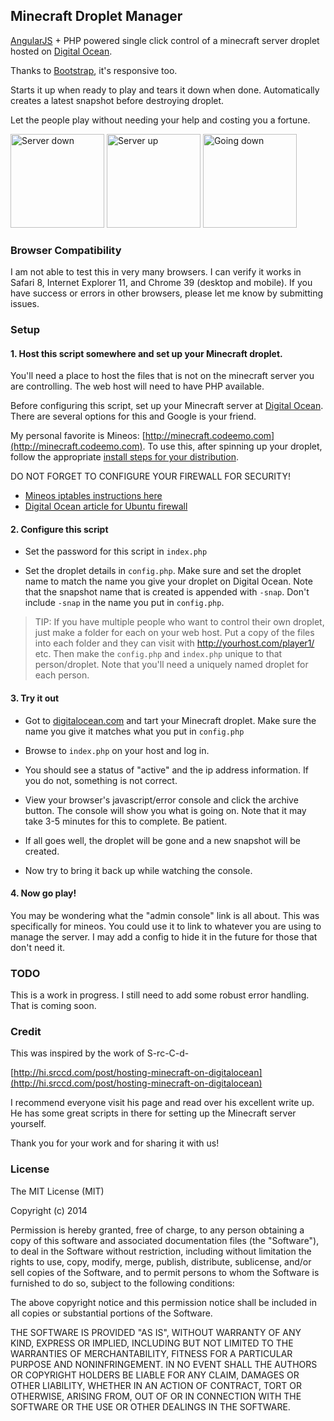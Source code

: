 Minecraft Droplet Manager
-------------------------

[AngularJS](http://angularjs.org/) + PHP powered single click control of a minecraft server droplet hosted on [Digital Ocean](https://www.digitalocean.com).

Thanks to [Bootstrap](http://getbootstrap.com/), it's responsive too.

Starts it up when ready to play and tears it down when done. Automatically creates a latest snapshot before destroying droplet.

Let the people play without needing your help and costing you a fortune.

<img src="https://raw.githubusercontent.com/gnonai/minecraft-droplet-manager/master/screenshots/Capture3.PNG" alt="Server down" height="150px">
<img src="https://raw.githubusercontent.com/gnonai/minecraft-droplet-manager/master/screenshots/Capture1.PNG" alt="Server up" height="150px">
<img src="https://raw.githubusercontent.com/gnonai/minecraft-droplet-manager/master/screenshots/Capture2.PNG" alt="Going down" height="150px">


### Browser Compatibility

I am not able to test this in very many browsers. I can verify it works in Safari 8, Internet Explorer 11, and Chrome 39 (desktop and mobile). If you have success or errors in other browsers, please let me know by submitting issues.

### Setup

#### 1. Host this script somewhere and set up your Minecraft droplet.

You'll need a place to host the files that is not on the minecraft server you are controlling. The web host will need to have PHP available.

Before configuring this script, set up your Minecraft server at [Digital Ocean](https://www.digitalocean.com). There are several options for this and Google is your friend.

My personal favorite is Mineos: [http://minecraft.codeemo.com](http://minecraft.codeemo.com). To use this, after spinning up your droplet, follow the appropriate [install steps for your distribution](http://minecraft.codeemo.com/mineoswiki/index.php?title=Main_Page).

DO NOT FORGET TO CONFIGURE YOUR FIREWALL FOR SECURITY!
- [Mineos iptables instructions here](http://minecraft.codeemo.com/mineoswiki/index.php?title=Iptables)
- [Digital Ocean article for Ubuntu firewall](https://www.digitalocean.com/community/tutorials/additional-recommended-steps-for-new-ubuntu-14-04-servers)

#### 2. Configure this script

- Set the password for this script in `index.php`

- Set the droplet details in `config.php`. Make sure and set the droplet name to match the name you give your droplet on Digital Ocean. Note that the snapshot name that is created is appended with `-snap`. Don't include `-snap` in the name you put in `config.php`.

> TIP: If you have multiple people who want to control their own droplet,
> just make a folder for each on your web host. Put a copy of the files into
> each folder and they can visit with http://yourhost.com/player1/ etc.
> Then make the `config.php` and `index.php` unique to that person/droplet.
> Note that you'll need a uniquely named droplet for each person.

#### 3. Try it out

- Got to [digitalocean.com](https://www.digitalocean.com) and tart your Minecraft droplet. Make sure the name you give it matches what you put in `config.php`

- Browse to `index.php` on your host and log in.

- You should see a status of "active" and the ip address information. If you do not, something is not correct.

- View your browser's javascript/error console and click the archive button. The console will show you what is going on. Note that it may take 3-5 minutes for this to complete. Be patient.

- If all goes well, the droplet will be gone and a new snapshot will be created.

- Now try to bring it back up while watching the console.

#### 4. Now go play!

You may be wondering what the "admin console" link is all about. This was specifically for mineos. You could use it to link to whatever you are using to manage the server. I may add a config to hide it in the future for those that don't need it.

### TODO

This is a work in progress. I still need to add some robust error handling. That is coming soon.

### Credit

This was inspired by the work of S-rc-C-d-

[http://hi.srccd.com/post/hosting-minecraft-on-digitalocean](http://hi.srccd.com/post/hosting-minecraft-on-digitalocean)

I recommend everyone visit his page and read over his excellent write up. He has some great scripts in there for setting up the Minecraft server yourself.

Thank you for your work and for sharing it with us!

### License

The MIT License (MIT)

Copyright (c) 2014

Permission is hereby granted, free of charge, to any person obtaining a copy of this software and associated documentation files (the "Software"), to deal in the Software without restriction, including without limitation the rights to use, copy, modify, merge, publish, distribute, sublicense, and/or sell copies of the Software, and to permit persons to whom the Software is furnished to do so, subject to the following conditions:

The above copyright notice and this permission notice shall be included in all copies or substantial portions of the Software.

THE SOFTWARE IS PROVIDED "AS IS", WITHOUT WARRANTY OF ANY KIND, EXPRESS OR IMPLIED, INCLUDING BUT NOT LIMITED TO THE WARRANTIES OF MERCHANTABILITY, FITNESS FOR A PARTICULAR PURPOSE AND NONINFRINGEMENT. IN NO EVENT SHALL THE AUTHORS OR COPYRIGHT HOLDERS BE LIABLE FOR ANY CLAIM, DAMAGES OR OTHER LIABILITY, WHETHER IN AN ACTION OF CONTRACT, TORT OR OTHERWISE, ARISING FROM, OUT OF OR IN CONNECTION WITH THE SOFTWARE OR THE USE OR OTHER DEALINGS IN THE SOFTWARE.
